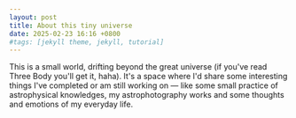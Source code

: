 ```yaml
---
layout: post
title: About this tiny universe
date: 2025-02-23 16:16 +0800
#tags: [jekyll theme, jekyll, tutorial]
---
```

This is a small world, drifting beyond the great universe (if you've read Three Body you'll get it, haha). It's a space where I'd share some interesting things I've completed or am still working on — like some small practice of astrophysical knowledges, my astrophotography works and some thoughts and emotions of my everyday life.
